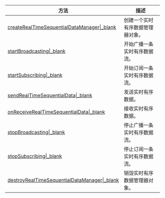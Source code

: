 | 方法 | 描述 |
|-------|--------|
| [createRealTimeSequentialDataManager\|_blank](@createRealTimeSequentialDataManager) | 创建一个实时有序数据管理器对象。 |
| [startBroadcasting\|_blank](@startBroadcasting) | 开始广播一条实时有序数据流。|
| [startSubscribing\|_blank](@startSubscribing) | 开始订阅一条实时有序数据流。 |
| [sendRealTimeSequentialData\|_blank](@sendRealTimeSequentialData) | 发送实时有序数据。 |
| [onReceiveRealTimeSequentialData\|_blank](@onReceiveRealTimeSequentialData) | 接收实时有序数据。 |
| [stopBroadcasting\|_blank](@stopBroadcasting) | 停止广播一条实时有序数据流。|
| [stopSubscribing\|_blank](@stopSubscribing) | 停止订阅一条实时有序数据流。 |
| [destroyRealTimeSequentialDataManager\|_blank](@destroyRealTimeSequentialDataManager) | 销毁实时有序数据管理器对象。 |



